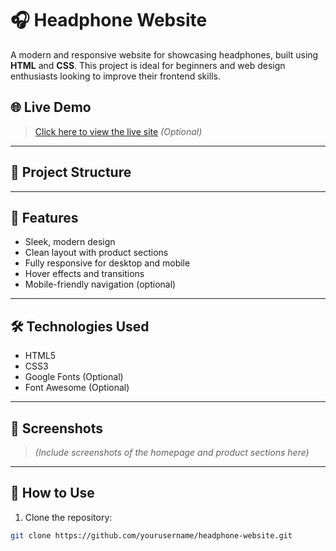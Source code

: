 # 🎧 Headphone Website

A modern and responsive website for showcasing headphones, built using **HTML** and **CSS**. This project is ideal for beginners and web design enthusiasts looking to improve their frontend skills.

## 🌐 Live Demo

> [Click here to view the live site](https://your-live-demo-link.com) *(Optional)*

---

## 📁 Project Structure


---

## 🚀 Features

- Sleek, modern design
- Clean layout with product sections
- Fully responsive for desktop and mobile
- Hover effects and transitions
- Mobile-friendly navigation (optional)

---

## 🛠️ Technologies Used

- HTML5
- CSS3
- Google Fonts (Optional)
- Font Awesome (Optional)

---

## 📸 Screenshots

> *(Include screenshots of the homepage and product sections here)*

---

## 🧾 How to Use

1. Clone the repository:

```bash
git clone https://github.com/yourusername/headphone-website.git
